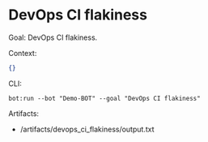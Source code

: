 # DevOps CI flakiness

Goal: DevOps CI flakiness.

Context:
```json
{}
```

CLI:
```
bot:run --bot "Demo-BOT" --goal "DevOps CI flakiness"
```

Artifacts:
- /artifacts/devops_ci_flakiness/output.txt
